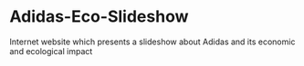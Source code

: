# Adidas-Eco-Slideshow
Internet website which presents a slideshow about Adidas and its economic and ecological impact 
